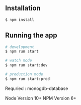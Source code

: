 ## Installation

```bash
$ npm install
```

## Running the app

```bash
# development
$ npm run start

# watch mode
$ npm run start:dev

# production mode
$ npm run start:prod
```

Requried : 
monogdb-database 

Node Version 10+
NPM Version 6+